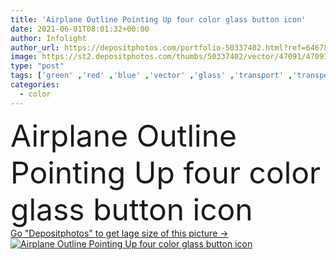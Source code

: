 ```yaml
---
title: 'Airplane Outline Pointing Up four color glass button icon'
date: 2021-06-01T08:01:32+00:00
author: Infolight
author_url: https://depositphotos.com/portfolio-50337402.html?ref=64678756
image: https://st2.depositphotos.com/thumbs/50337402/vector/47091/470913782/api_thumb_450.jpg?forcejpeg=true
type: "post"
tags: ['green' ,'red' ,'blue' ,'vector' ,'glass' ,'transport' ,'transportation' ,'purple' ,'icon' ,'button' ,'gradient' ,'outline' ,'flight' ,'airplane' ,'logo' ,'outlined' ,'eps' ,'premium' ,'top view' ,'hand drawn' ,'Pointing Up' ]
categories: 
  - color
---
```

<div aling="center">
            <font size="60"> Airplane Outline Pointing Up four color glass button icon</font>   
</div>
<div>
    <a href='https://st2.depositphotos.com/thumbs/50337402/vector/47091/470913782/api_thumb_450.jpg?forcejpeg=true?ref=64678756' target=_blank > Go "Depositphotos" to get lage size of this picture ->
        <img href='https://st2.depositphotos.com/thumbs/50337402/vector/47091/470913782/api_thumb_450.jpg?forcejpeg=true?ref=64678756' src='https://st2.depositphotos.com/50337402/47091/v/950/depositphotos_470913782-stock-illustration-airplane-outline-pointing-four-color.jpg?forcejpeg=true' alt='Airplane Outline Pointing Up four color glass button icon' >
    </a>
</div>
